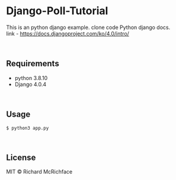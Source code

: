 # Django-Poll-Tutorial

This is an python django example. clone code Python django docs.  
link - https://docs.djangoproject.com/ko/4.0/intro/

</br>

## Requirements
- python 3.8.10
- Django 4.0.4

</br>

## Usage
```shell
$ python3 app.py
```

</br>

## License

MIT © Richard McRichface

